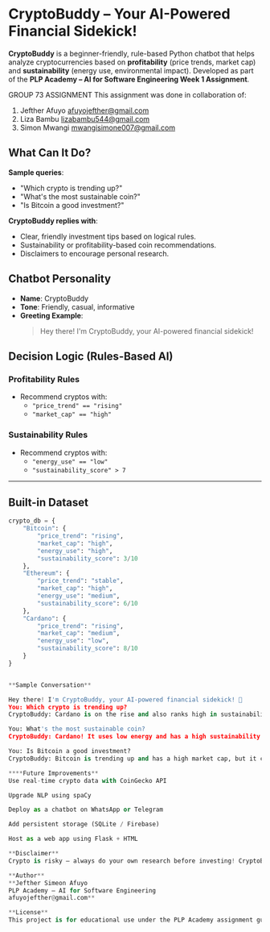#  CryptoBuddy – Your AI-Powered Financial Sidekick! 

**CryptoBuddy** is a beginner-friendly, rule-based Python chatbot that helps analyze cryptocurrencies based on **profitability** (price trends, market cap) and **sustainability** (energy use, environmental impact). Developed as part of the **PLP Academy – AI for Software Engineering Week 1 Assignment**.

GROUP 73 ASSIGNMENT
This assignment was done in collaboration of:

1. Jefther Afuyo afuyojefther@gmail.com 
2. Liza Bambu  lizabambu544@gmail.com
3. Simon Mwangi mwangisimone007@gmail.com

## What Can It Do?

**Sample queries**:
- "Which crypto is trending up?"
- "What's the most sustainable coin?"
- "Is Bitcoin a good investment?"

 **CryptoBuddy replies with**:
- Clear, friendly investment tips based on logical rules.
- Sustainability or profitability-based coin recommendations.
- Disclaimers to encourage personal research.

##  Chatbot Personality

-  **Name**: CryptoBuddy
- **Tone**: Friendly, casual, informative
- **Greeting Example**:
  >  Hey there! I'm CryptoBuddy, your AI-powered financial sidekick! 


##  Decision Logic (Rules-Based AI)

###  Profitability Rules
- Recommend cryptos with:
  - `"price_trend" == "rising"`
  - `"market_cap" == "high"`

###  Sustainability Rules
- Recommend cryptos with:
  - `"energy_use" == "low"`
  - `"sustainability_score" > 7`

---

##  Built-in Dataset

```python
crypto_db = {
    "Bitcoin": {
        "price_trend": "rising",
        "market_cap": "high",
        "energy_use": "high",
        "sustainability_score": 3/10
    },
    "Ethereum": {
        "price_trend": "stable",
        "market_cap": "high",
        "energy_use": "medium",
        "sustainability_score": 6/10
    },
    "Cardano": {
        "price_trend": "rising",
        "market_cap": "medium",
        "energy_use": "low",
        "sustainability_score": 8/10
    }
}


**Sample Conversation**

Hey there! I'm CryptoBuddy, your AI-powered financial sidekick! 💸
You: Which crypto is trending up?
CryptoBuddy: Cardano is on the rise and also ranks high in sustainability! A smart move! 📈🌱

You: What's the most sustainable coin?
CryptoBuddy: Cardano! It uses low energy and has a high sustainability score.

You: Is Bitcoin a good investment?
CryptoBuddy: Bitcoin is trending up and has a high market cap, but it consumes a lot of energy. 

****Future Improvements**
Use real-time crypto data with CoinGecko API

Upgrade NLP using spaCy

Deploy as a chatbot on WhatsApp or Telegram

Add persistent storage (SQLite / Firebase)

Host as a web app using Flask + HTML

**Disclaimer**
Crypto is risky — always do your own research before investing! CryptoBuddy is for educational purposes only.

**Author**
**Jefther Simeon Afuyo
PLP Academy – AI for Software Engineering
afuyojefther@gmail.com**

**License**
This project is for educational use under the PLP Academy assignment guidelines. Feel free to reuse or modify it for learning purposes only.



